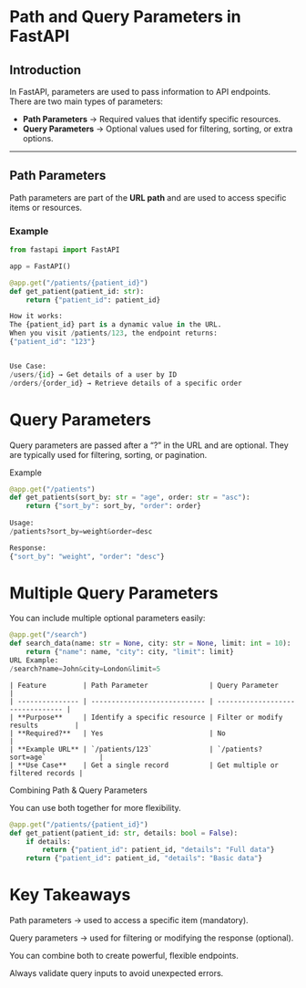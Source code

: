 # Path and Query Parameters in FastAPI  

##  Introduction  
In FastAPI, parameters are used to pass information to API endpoints.  
There are two main types of parameters:  
- **Path Parameters** → Required values that identify specific resources.  
- **Query Parameters** → Optional values used for filtering, sorting, or extra options.  

---

##  Path Parameters  

Path parameters are part of the **URL path** and are used to access specific items or resources.  

###  Example
```python
from fastapi import FastAPI

app = FastAPI()

@app.get("/patients/{patient_id}")
def get_patient(patient_id: str):
    return {"patient_id": patient_id}

How it works:
The {patient_id} part is a dynamic value in the URL.
When you visit /patients/123, the endpoint returns:
{"patient_id": "123"}


Use Case:
/users/{id} → Get details of a user by ID
/orders/{order_id} → Retrieve details of a specific order
```
# Query Parameters

Query parameters are passed after a “?” in the URL and are optional.
They are typically used for filtering, sorting, or pagination.

Example
```python
@app.get("/patients")
def get_patients(sort_by: str = "age", order: str = "asc"):
    return {"sort_by": sort_by, "order": order}
    
Usage:
/patients?sort_by=weight&order=desc

Response:
{"sort_by": "weight", "order": "desc"}
```
# Multiple Query Parameters

You can include multiple optional parameters easily:
```python
@app.get("/search")
def search_data(name: str = None, city: str = None, limit: int = 10):
    return {"name": name, "city": city, "limit": limit}
URL Example:
/search?name=John&city=London&limit=5

```
```
| Feature         | Path Parameter               | Query Parameter                  |
| --------------- | ---------------------------- | -------------------------------- |
| **Purpose**     | Identify a specific resource | Filter or modify results         |
| **Required?**   | Yes                          | No                               |
| **Example URL** | `/patients/123`              | `/patients?sort=age`             |
| **Use Case**    | Get a single record          | Get multiple or filtered records |
```

Combining Path & Query Parameters

You can use both together for more flexibility.
```python
@app.get("/patients/{patient_id}")
def get_patient(patient_id: str, details: bool = False):
    if details:
        return {"patient_id": patient_id, "details": "Full data"}
    return {"patient_id": patient_id, "details": "Basic data"}
```

# Key Takeaways

Path parameters → used to access a specific item (mandatory).

Query parameters → used for filtering or modifying the response (optional).

You can combine both to create powerful, flexible endpoints.

Always validate query inputs to avoid unexpected errors.

